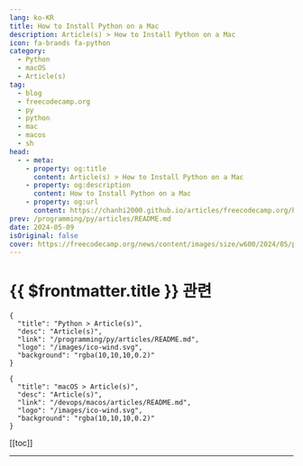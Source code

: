 ```yaml
---
lang: ko-KR
title: How to Install Python on a Mac
description: Article(s) > How to Install Python on a Mac
icon: fa-brands fa-python
category: 
  - Python
  - macOS
  - Article(s)
tag: 
  - blog
  - freecodecamp.org
  - py
  - python
  - mac
  - macos
  - sh
head:
  - - meta:
    - property: og:title
      content: Article(s) > How to Install Python on a Mac
    - property: og:description
      content: How to Install Python on a Mac
    - property: og:url
      content: https://chanhi2000.github.io/articles/freecodecamp.org/how-to-install-python-on-a-mac.html
prev: /programming/py/articles/README.md
date: 2024-05-09
isOriginal: false
cover: https://freecodecamp.org/news/content/images/size/w600/2024/05/python-shop.png
---
```


# {{ $frontmatter.title }} 관련

```component VPCard
{
  "title": "Python > Article(s)",
  "desc": "Article(s)",
  "link": "/programming/py/articles/README.md",
  "logo": "/images/ico-wind.svg",
  "background": "rgba(10,10,10,0.2)"
}
```

```component VPCard
{
  "title": "macOS > Article(s)",
  "desc": "Article(s)",
  "link": "/devops/macos/articles/README.md",
  "logo": "/images/ico-wind.svg",
  "background": "rgba(10,10,10,0.2)"
}
```

[[toc]]

---

<SiteInfo
  name="How to Install Python on a Mac"
  desc="Python is the most popular first language for programmers on a Mac. Until recently, the language's lack of standard development tooling, plus competing optional-but-essential development tools, meant a rocky start for Python beginners.  To cut through the confusion, I'll show you an up-to-date approach to install Python and set"
  url="https://freecodecamp.org/news/how-to-install-python-on-a-mac/"
  logo="https://cdn.freecodecamp.org/universal/favicons/favicon.ico"
  preview="https://freecodecamp.org/news/content/images/size/w600/2024/05/python-shop.png"/>

<!-- TODO: 작성 -->

